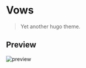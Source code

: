 # Vows

> Yet another hugo theme.

## Preview
![preview](https://cloud.githubusercontent.com/assets/14025786/23256826/16a98b4e-f9fc-11e6-968c-a2652be74b6e.png)
